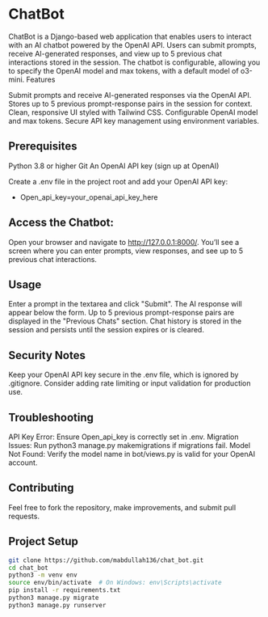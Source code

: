 # ChatBot
ChatBot is a Django-based web application that enables users to interact with an AI chatbot powered by the OpenAI API. Users can submit prompts, receive AI-generated responses, and view up to 5 previous chat interactions stored in the session. The chatbot is configurable, allowing you to specify the OpenAI model and max tokens, with a default model of o3-mini.
Features

Submit prompts and receive AI-generated responses via the OpenAI API.
Stores up to 5 previous prompt-response pairs in the session for context.
Clean, responsive UI styled with Tailwind CSS.
Configurable OpenAI model and max tokens.
Secure API key management using environment variables.

## Prerequisites

Python 3.8 or higher
Git
An OpenAI API key (sign up at OpenAI)

Create a .env file in the project root and add your OpenAI API key:
- Open_api_key=your_openai_api_key_here

## Access the Chatbot:
Open your browser and navigate to http://127.0.0.1:8000/. You’ll see a screen where you can enter prompts, view responses, and see up to 5 previous chat interactions.

## Usage

Enter a prompt in the textarea and click "Submit".
The AI response will appear below the form.
Up to 5 previous prompt-response pairs are displayed in the "Previous Chats" section.
Chat history is stored in the session and persists until the session expires or is cleared.

## Security Notes

Keep your OpenAI API key secure in the .env file, which is ignored by .gitignore.
Consider adding rate limiting or input validation for production use.

## Troubleshooting

API Key Error: Ensure Open_api_key is correctly set in .env.
Migration Issues: Run python3 manage.py makemigrations if migrations fail.
Model Not Found: Verify the model name in bot/views.py is valid for your OpenAI account.

## Contributing
Feel free to fork the repository, make improvements, and submit pull requests.

## Project Setup
```bash
git clone https://github.com/mabdullah136/chat_bot.git
cd chat_bot
python3 -m venv env
source env/bin/activate  # On Windows: env\Scripts\activate
pip install -r requirements.txt
python3 manage.py migrate
python3 manage.py runserver
